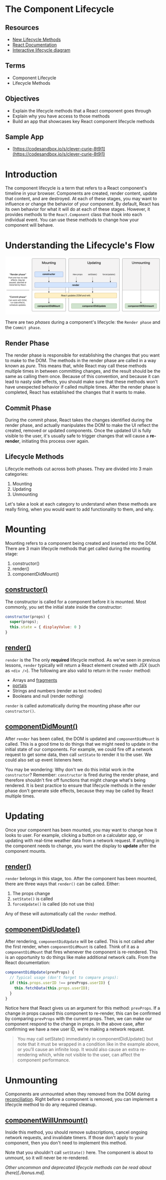 # The Component Lifecycle

## Resources
* [New Lifecycle Methods](https://blog.logrocket.com/the-new-react-lifecycle-methods-in-plain-approachable-language-61a2105859f3/)
* [React Documentation](https://reactjs.org/docs/react-component.html)
* [Interactive lifecycle diagram](http://projects.wojtekmaj.pl/react-lifecycle-methods-diagram/)

## Terms
* Component Lifecycle
* Lifecycle Methods

## Objectives
* Explain the lifecycle methods that a React component goes through
* Explain why you have access to those methods
* Build an app that showcases key React component lifecycle methods

## Sample App

- [https://codesandbox.io/s/clever-curie-8t9l1](https://codesandbox.io/s/clever-curie-8t9l1)

# Introduction

The component lifecycle is a term that refers to a React component's timeline in your browser. Components are created, render content, update that content, and are destroyed. At each of these stages, you may want to influence or change the behavior of your component. By default, React has its own behavior for what it will do at each of these stages. However, it provides methods to the `React.Component` class that hook into each individual event. You can use these methods to change how your component will behave.

# Understanding the Lifecycle's Flow

![lifecycle](./assets/lifecycleMethods.png)


There are two *phases* during a component's lifecycle: the `Render phase` and the `Commit phase`.

## Render Phase

The render phase is responsible for establishing the changes that you want to make to the DOM. The methods in the render phase are called in a way known as *pure*. This means that, while React may call these methods multiple times in between committing changes, and the result should be the same as calling them once. Because of this convention, and because it can lead to nasty side effects, you should make sure that these methods won't have unexpected behavior if called multiple times. After the render phase is completed, React has established the changes that it wants to make.

## Commit Phase

During the commit phase, React takes the changes identified during the render phase, and actually manipulates the DOM to make the UI reflect the created, removed or updated components. Once the updated UI is fully visible to the user, it's usually safe to trigger changes that will cause a **re-render**, initiating this process over again.

## Lifecycle Methods

Lifecycle methods cut across both phases. They are divided into 3 main categories:

1. Mounting
1. Updating
1. Unmounting

Let's take a look at each category to understand when these methods are really firing, when you would want to add functionality to them, and why.

# Mounting

Mounting refers to a component being created and inserted into the DOM. There are 3 main lifecycle methods that get called during the mounting stage:

1. constructor()
1. render()
1. componentDidMount()

## [constructor()](https://reactjs.org/docs/react-component.html#constructor)

The constructor is called for a component before it is mounted. Most commonly, you set the initial state inside the constructor:

```js
constructor(props) {
  super(props);
  this.state = { displayValue: 0 }  
}
```

## [render()](https://reactjs.org/docs/react-component.html#render)

`render` is the The only **required** lifecycle method. As we've seen in previous lessons, `render` typically will return a React element created with JSX (such as `<div />`). The following are also valid to return in the `render` method:

- Arrays and [fragments](https://reactjs.org/docs/fragments.html)
- [portals](https://reactjs.org/docs/portals.html)
- Strings and numbers (render as text nodes)
- Booleans and null (render nothing)

`render` is called automatically during the mounting phase after our `constructor()`.

## [componentDidMount()](https://reactjs.org/docs/react-component.html#componentdidmount)

After `render` has been called, the DOM is updated and `componentDidMount` is called. This is a good time to do things that we might need to update in the initial state of our components. For example, we could fire off a network request to get some data, then call `setState` to render it to the user. We could also set up event listeners here.

You may be wondering: Why don't we do this initial work in the `constructor`? Remember: `constructor` is fired during the render phase, and therefore shouldn't fire off functions that might change what's being rendered. It is best practice to ensure that lifecycle methods in the render phase don't generate side effects, because they may be called by React multiple times.

# Updating

Once your component has been mounted, you may want to change how it looks to user. For example, clicking a button on a calculator app, or updating with real-time weather data from a network request. If anything in the component needs to change, you want the display to **update** after the component mounts.

## [render()](https://reactjs.org/docs/react-component.html#render)

`render` belongs in this stage, too. After the component has been mounted, there are three ways that `render()` can be called. Either:

1. The props change
2. `setState()` is called
3. `forceUpdate()` is called (do not use this)

Any of these will automatically call the `render` method.

## [componentDidUpdate()](https://reactjs.org/docs/react-component.html#componentdidupdate)

After rendering, `componentDidUpdate` will be called. This is not called after the first render, when `componentDidMount` is called. Think of it as a `componentDidMount` that fires whenever the component is re-rendered. This is an opportunity to do things like make additional network calls. From the React documentation:

```js
componentDidUpdate(prevProps) {
  // Typical usage (don't forget to compare props):
  if (this.props.userID !== prevProps.userID) {
    this.fetchData(this.props.userID);
  }
}
```

Notice here that React gives us an argument for this method: `prevProps`. If a change in props caused this component to re-render, this can be confirmed by comparing `prevProps` with the current props. Then, we can make our component respond to the change in props. In the above case, after confirming we have a new user ID, we're making a network request.

>You may call setState() immediately in componentDidUpdate() but note that it must be wrapped in a condition like in the example above, or you’ll cause an infinite loop. It would also cause an extra re-rendering which, while not visible to the user, can affect the component performance.

# Unmounting

Components are unmounted when they removed from the DOM during [reconciliation](https://reactjs.org/docs/reconciliation.html). Right before a component is removed, you can implement a lifecycle method to do any required cleanup.

## [componentWillUnmount()](https://reactjs.org/docs/react-component.html#componentwillunmount)

Inside this method, you should remove subscriptions, cancel ongoing network requests, and invalidate timers. If those don't apply to your component, then you don't need to implement this method.

Note that you shouldn't call `setState()` here. The component is about to unmount, so it will never be re-rendered.

*Other uncommon and deprecated lifecycle methods can be read about (here)[./bonus.md].*
